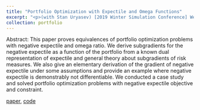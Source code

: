 ```yaml
---
title: "Portfolio Optimization with Expectile and Omega Functions"
excerpt: "<p>(with Stan Uryasev) [2019 Winter Simulation Conference] We prove equivalences of portfolio optimization problems with negative expectile, a risk measure generalizing expected value, and omega ratio. We also derive subgradients for negative expectile. <a href="https://arxiv.org/pdf/1910.14005.pdf">[paper]</a>, <a href="https://www.ise.ufl.edu/uryasev/research/testproblems/financial_engineering/case-study-portfolio-optimization-with-expectiles/">[code]</a> </p> <img src='/images/cvarcompare.png'>" 
collection: portfolio
---
```


Abstract: This paper proves equivalences of portfolio optimization problems with negative expectile and omega ratio. We derive subgradients for the negative expectile as a function of the portfolio from a known dual representation of expectile and general theory about subgradients of risk measures. We also give an elementary derivation of the gradient of negative expectile under some assumptions and provide an example where negative expectile is demonstrably not differentiable. We conducted a case study and solved portfolio optimization problems with negative expectile objective and constraint. 

[paper](https://arxiv.org/pdf/1910.14005.pdf), [code](https://www.ise.ufl.edu/uryasev/research/testproblems/financial_engineering/case-study-portfolio-optimization-with-expectiles/)